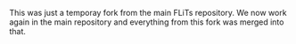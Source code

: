 This was just a temporay fork from the main FLiTs repository.
We now work again in the main repository and everything from this fork was merged into that. 
